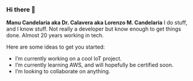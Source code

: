 ### Hi there 👋


**Manu Candelaria aka Dr. Calavera aka Lorenzo M. Candelaria**
I do stuff, and I know stuff. Not really a developer but know enough to get things done. Almost 20 years working in tech. 

Here are some ideas to get you started:

- I’m currently working on a cool IoT project. 
- I’m currently learning AWS, and will hopefully be certified soon. 
- I’m looking to collaborate on anything.



